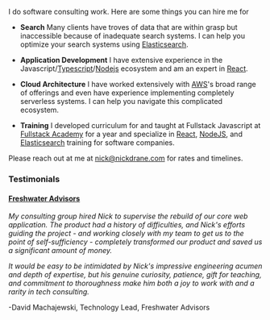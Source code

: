 I do software consulting work. Here are some things you can hire me for

* **Search**
  Many clients have troves of data that are within grasp but inaccessible because of inadequate search systems. I can help you optimize your search systems using [Elasticsearch](https://www.elastic.co/products/elasticsearch).

* **Application Development**
  I have extensive experience in the Javascript/[Typescript](https://www.typescriptlang.org/)/[Nodejs](https://nodejs.org/en/) ecosystem and am an expert in [React](https://reactjs.org/).

* **Cloud Architecture**
  I have worked extensively with [AWS](https://aws.amazon.com/)'s broad range of offerings and even have experience  implementing completely serverless systems. I can help you navigate this complicated ecosystem.

* **Training**
  I developed curriculum for and taught at Fullstack Javascript at [Fullstack Academy](https://www.fullstackacademy.com/) for a year and specialize in [React](https://reactjs.org/), [NodeJS](https://nodejs.org/en/), and [Elasticsearch](https://www.elastic.co/products/elasticsearch) training for software companies.


Please reach out at me at [nick@nickdrane.com](mailto:nick@nickdrane.com) for rates and timelines.


### Testimonials

#### [Freshwater Advisors](http://freshwateradvisors.com/)

*My consulting group hired Nick to supervise the rebuild of our core web application. The product had a history of difficulties, and Nick's efforts guiding the project - and working closely with my team to get us to the point of self-sufficiency - completely transformed our product and saved us a significant amount of money.*

*It would be easy to be intimidated by Nick's impressive engineering acumen and depth of expertise, but his genuine curiosity, patience, gift for teaching, and commitment to thoroughness make him both a joy to work with and a rarity in tech consulting.*

-David Machajewski, Technology Lead, Freshwater Advisors
